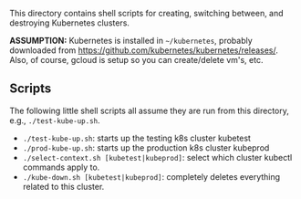 This directory contains shell scripts for creating, switching between, and destroying Kubernetes clusters.

**ASSUMPTION:** Kubernetes is installed in `~/kubernetes`, probably downloaded from https://github.com/kubernetes/kubernetes/releases/.  Also, of course, gcloud is setup so you can create/delete vm's, etc.

## Scripts

The following little shell scripts all assume they are run from this directory, e.g., `./test-kube-up.sh`.

- `./test-kube-up.sh`: starts up the testing k8s cluster kubetest
- `./prod-kube-up.sh`: starts up the production k8s cluster kubeprod
- `./select-context.sh [kubetest|kubeprod]`: select which cluster kubectl commands apply to.
- `./kube-down.sh [kubetest|kubeprod]`: completely deletes everything related to this cluster.
